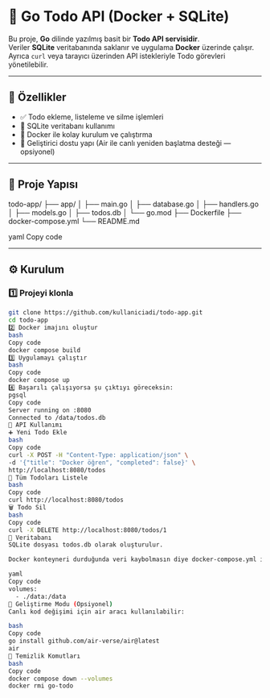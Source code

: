 # 📝 Go Todo API (Docker + SQLite)

Bu proje, **Go** dilinde yazılmış basit bir **Todo API servisidir**.  
Veriler **SQLite** veritabanında saklanır ve uygulama **Docker** üzerinde çalışır.  
Ayrıca `curl` veya tarayıcı üzerinden API istekleriyle Todo görevleri yönetilebilir.

---

## 🚀 Özellikler
- ✅ Todo ekleme, listeleme ve silme işlemleri  
- 🧱 SQLite veritabanı kullanımı  
- 🐳 Docker ile kolay kurulum ve çalıştırma  
- 🔄 Geliştirici dostu yapı (Air ile canlı yeniden başlatma desteği — opsiyonel)

---

## 📂 Proje Yapısı

todo-app/
├── app/
│ ├── main.go
│ ├── database.go
│ ├── handlers.go
│ ├── models.go
│ ├── todos.db
│ └── go.mod
├── Dockerfile
├── docker-compose.yml
└── README.md

yaml
Copy code

---

## ⚙️ Kurulum

### 1️⃣ Projeyi klonla
```bash
git clone https://github.com/kullaniciadi/todo-app.git
cd todo-app
2️⃣ Docker imajını oluştur
bash
Copy code
docker compose build
3️⃣ Uygulamayı çalıştır
bash
Copy code
docker compose up
4️⃣ Başarılı çalışıyorsa şu çıktıyı göreceksin:
pgsql
Copy code
Server running on :8080
Connected to /data/todos.db
🧠 API Kullanımı
➕ Yeni Todo Ekle
bash
Copy code
curl -X POST -H "Content-Type: application/json" \
-d '{"title": "Docker öğren", "completed": false}' \
http://localhost:8080/todos
📜 Tüm Todoları Listele
bash
Copy code
curl http://localhost:8080/todos
🗑️ Todo Sil
bash
Copy code
curl -X DELETE http://localhost:8080/todos/1
💾 Veritabanı
SQLite dosyası todos.db olarak oluşturulur.

Docker konteyneri durduğunda veri kaybolmasın diye docker-compose.yml içinde /data klasörüne bağlanmıştır:

yaml
Copy code
volumes:
  - ./data:/data
🔧 Geliştirme Modu (Opsiyonel)
Canlı kod değişimi için air aracı kullanılabilir:

bash
Copy code
go install github.com/air-verse/air@latest
air
🧹 Temizlik Komutları
bash
Copy code
docker compose down --volumes
docker rmi go-todo
